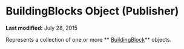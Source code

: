 
# BuildingBlocks Object (Publisher)

 **Last modified:** July 28, 2015

Represents a collection of one or more  ** [BuildingBlock](e0ffded4-2fc7-b163-a12b-a06cf75c2826.md)** objects.
